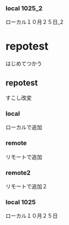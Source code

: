 ### local 1025_2
ローカル１０月２５日_2

# repotest
はじめてつかう
## repotest
すこし改変
### local
ローカルで追加
### remote
リモートで追加
### remote2
リモートで追加２
### local 1025
ローカル１０月２５日

